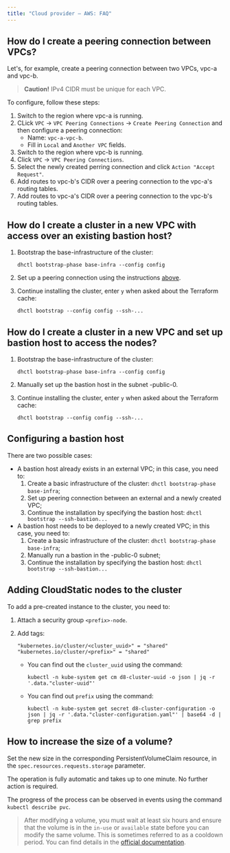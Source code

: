 ```yaml
---
title: "Cloud provider — AWS: FAQ"
---
```


## How do I create a peering connection between VPCs?

Let's, for example, create a peering connection between two VPCs, vpc-a and vpc-b.

>**Caution!** IPv4 CIDR must be unique for each VPC.

To configure, follow these steps:

1. Switch to the region where vpc-a is running.
1. CLick `VPC` -> `VPC Peering Connections` -> `Create Peering Connection` and then configure a peering connection:
   * Name: `vpc-a-vpc-b`.
   * Fill in `Local` and `Another VPC` fields.
1. Switch to the region where vpc-b is running.
1. Click `VPC` -> `VPC Peering Connections`.
1. Select the newly created perring connection and click `Action "Accept Request"`.
1. Add routes to vpc-b's CIDR over a peering connection to the vpc-a's routing tables.
1. Add routes to vpc-a's CIDR over a peering connection to the vpc-b's routing tables.

## How do I create a cluster in a new VPC with access over an existing bastion host?

1. Bootstrap the base-infrastructure of the cluster:

   ```shell
   dhctl bootstrap-phase base-infra --config config
   ```

2. Set up a peering connection using the instructions [above](#how-do-i-create-a-peering-connection-between-vpcs).

3. Continue installing the cluster, enter `y` when asked about the Terraform cache:

   ```shell
   dhctl bootstrap --config config --ssh-...
   ```

## How do I create a cluster in a new VPC and set up bastion host to access the nodes?

1. Bootstrap the base-infrastructure of the cluster:

   ```shell
   dhctl bootstrap-phase base-infra --config config
   ```

2. Manually set up the bastion host in the subnet <prefix>-public-0.

3. Continue installing the cluster, enter `y` when asked about the Terraform cache:

   ```shell
   dhctl bootstrap --config config --ssh-...
   ```

## Configuring a bastion host

There are two possible cases:
* A bastion host already exists in an external VPC; in this case, you need to:
  1. Create a basic infrastructure of the cluster: `dhctl bootstrap-phase base-infra`;
  1. Set up peering connection between an external and a newly created VPC;
  1. Continue the installation by specifying the bastion host: `dhctl bootstrap --ssh-bastion...`
* A bastion host needs to be deployed to a newly created VPC; in this case, you need to:
  1. Create a basic infrastructure of the cluster: `dhctl bootstrap-phase base-infra`;
  1. Manually run a bastion in the <prefix>-public-0 subnet;
  1. Continue the installation by specifying the bastion host: `dhctl bootstrap --ssh-bastion...`

## Adding CloudStatic nodes to the cluster

To add a pre-created instance to the cluster, you need to:
1. Attach a security group `<prefix>-node`.
2. Add tags:
   ```
   "kubernetes.io/cluster/<cluster_uuid>" = "shared"
   "kubernetes.io/cluster/<prefix>" = "shared"
   ```

   * You can find out the `cluster_uuid` using the command:
   
     ```shell
     kubectl -n kube-system get cm d8-cluster-uuid -o json | jq -r '.data."cluster-uuid"'
     ```
   
   * You can find out `prefix` using the command:
   
     ```shell
     kubectl -n kube-system get secret d8-cluster-configuration -o json | jq -r '.data."cluster-configuration.yaml"' | base64 -d | grep prefix
     ```
   
## How to increase the size of a volume?

Set the new size in the corresponding PersistentVolumeClaim resource, in the `spec.resources.requests.storage` parameter.

The operation is fully automatic and takes up to one minute. No further action is required.

The progress of the process can be observed in events using the command `kubectl describe pvc`.

> After modifying a volume, you must wait at least six hours and ensure that the volume is in the `in-use` or `available` state before you can modify the same volume. This is sometimes referred to as a cooldown period. You can find details in the [official documentation](https://docs.aws.amazon.com/AWSEC2/latest/UserGuide/modify-volume-requirements.html).
